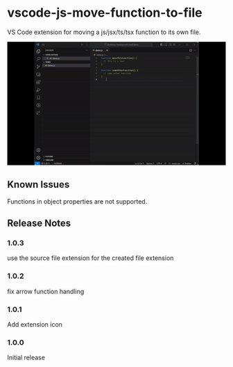 # vscode-js-move-function-to-file

VS Code extension for moving a js/jsx/ts/tsx function to its own file.

![](video/MoveFunctionToFile.gif)

## Known Issues

Functions in object properties are not supported.

## Release Notes

### 1.0.3

use the source file extension for the created file extension

### 1.0.2

fix arrow function handling

### 1.0.1

Add extension icon

### 1.0.0

Initial release
